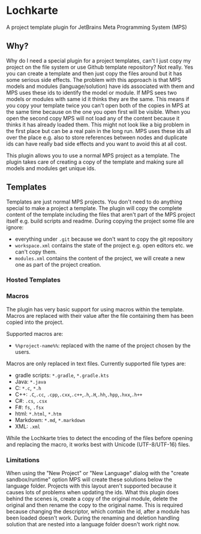 # Lochkarte
A project template plugin for JetBrains Meta Programming System (MPS)

## Why?

Why do I need a special plugin for a project templates, can't I just copy my project on the file system or use Github template repository? Not really. Yes you can create a template and then just copy the files around but it has some serious side effects. The problem with this approach is that MPS models and modules (language/solution) have ids associated with them and MPS uses these ids to identify the model or module. If MPS sees two models or modules with same id it thinks they are the same. This means if you copy your template twice you can't open both of the copies in MPS at the same time because on the one you open first will be visible. When you open the second copy MPS will not load any of the content because it thinks it has already loaded them. This might not look like a big problem in the first place but can be a real pain in the long run. MPS uses these ids all over the place e.g. also to store references between nodes and duplicate ids can have really bad side effects and you want to avoid this at all cost. 

This plugin allows you to use a normal MPS project as a template. The plugin takes care of creating a copy of the template and making sure all models and modules get unique ids. 

## Templates

Templates are just normal MPS projects. You don't need to do anything special to make a project a template. The plugin will copy the complete content of the template including the files that aren't part of the MPS project itself e.g. build scripts and readme. During copying the project some file are ignore: 

- everything under `.git` because we don't want to copy the git repository 
- `workspace.xml` contains the state of the project e.g. open editors etc. we can't copy them.
- `modules.xml` contains the content of the project, we will create a new one as part of the project creation.

### Hosted Templates

### Macros

The plugin has very basic support for using macros within the template. Macros are replaced with their value after the
file containing them has been copied into the project.

Supported macros are: 

- `%%project-name%%`: replaced with the name of the project chosen by the users.

Macros are only replaced in text files. Currently supported file types are:

- gradle scripts: `*.gradle`, `*.gradle.kts`
- Java: `*.java`
- C: `*.c`, `*.h`
- C++: `.C`,`.cc`, `.cpp`,`.cxx`,`.c++`,`.h`,`.H`,`.hh`,`.hpp`,`.hxx`,`.h++`
- C#: `.cs`, `.csx`
- F#: `fs`, `.fsx`
- html: `*.html`, `*.htm`
- Markdown: `*.md`, `*.markdown`
- XML: `.xml` 

While the Lochkarte tries to detect the encoding of the files before opening and replacing the macro, it works best with
Unicode (UTF-8/UTF-16) files.

### Limitations

When using the "New Project" or "New Language" dialog with the "create sandbox/runtime" option MPS will create these
solutions below the language folder. Projects with this layout aren't supported because it causes lots of problems when
updating the ids. What this plugin does behind the scenes is, create a copy of the original module, delete the original
and then rename the copy to the original name. This is required because changing the descriptor, which contain the id,
after a module has been loaded doesn't work. During the renaming and deletion handling solution that are nested into a
language folder doesn't work right now.